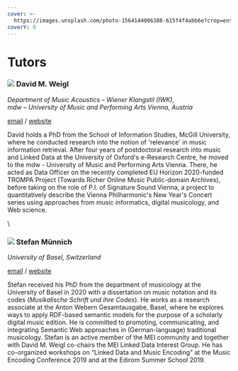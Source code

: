 ```yaml
---
cover: >-
  https://images.unsplash.com/photo-1564144006388-615f4f4abb6e?crop=entropy&cs=srgb&fm=jpg&ixid=MnwxOTcwMjR8MHwxfHNlYXJjaHw5fHx0ZWFjaHxlbnwwfHx8fDE2MzkxNjUxMjg&ixlib=rb-1.2.1&q=85
coverY: 0
---
```


# Tutors

### ![](https://avatars.githubusercontent.com/u/5521800?v=4) David M. Weigl <a href="#david-weigl" id="david-weigl"></a>

_Department of Music Acoustics – Wiener Klangstil (IWK),_\
_mdw – University of Music and Performing Arts Vienna, Austria_

[email](mailto:weigl@mdw.ac.at) / [website](https://iwk.mdw.ac.at/signature-sound-vienna/)

David holds a PhD from the School of Information Studies, McGill University, where he conducted research into the notion of 'relevance' in music information retrieval. After four years of postdoctoral research into music and Linked Data at the University of Oxford's e-Research Centre, he moved to the mdw - University of Music and Performing Arts Vienna. There, he acted as Data Officer on the recently completed EU Horizon 2020-funded TROMPA Project (Towards Richer Online Music Public-domain Archives), before taking on the role of P.I. of Signature Sound Vienna, a project to quantitatively describe the Vienna Philharmonic's New Year's Concert series using approaches from music informatics, digital musicology, and Web science.

\


### ![](https://avatars.githubusercontent.com/u/21059419?v=4) Stefan Münnich <a href="#stefan-muennich" id="stefan-muennich"></a>

_University of Basel, Switzerland_

[email](mailto:stefan.muennich@unibas.ch) / [website](https://www.anton-webern.ch)

Stefan received his PhD from the department of musicology at the University of Basel in 2020 with a dissertation on music notation and its codes (_Musikalische Schrift und ihre Codes_). He works as a research associate at the Anton Webern Gesamtausgabe, Basel, where he explores ways to apply RDF-based semantic models for the purpose of a scholarly digital music edition. He is committed to promoting, communicating, and integrating Semantic Web approaches in (German-language) traditional musicology. Stefan is an active member of the MEI community and together with David M. Weigl co-chairs the MEI Linked Data Interest Group. He has co-organized workshops on “Linked Data and Music Encoding” at the Music Encoding Conference 2019 and at the Edirom Summer School 2019.
